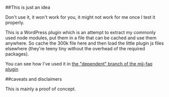 ##This is just an idea 

Don't use it, it won't work for you, it might not work for me once I test it properly.

This is a WordPress plugin which is an attempt to extract my commonly used node modules, put them in a file that can be cached and use them anywhere. So cache the 300k file here and then load the little plugin js files elsewhere (they're teeny tiny without the overhead of the required packages).

You can see how I've used it in [the "dependent" branch of the mjj-faq plugin](https://github.com/tharsheblows/mjj-faq/tree/dependent)


##caveats and disclaimers

This is mainly a proof of concept. 

